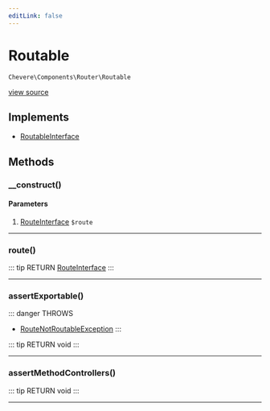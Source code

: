 ```yaml
---
editLink: false
---
```


# Routable

`Chevere\Components\Router\Routable`

[view source](https://github.com/chevere/chevere/blob/master/Router/Routable.php)

## Implements

- [RoutableInterface](../../Interfaces/Router/RoutableInterface.md)

## Methods

### __construct()

#### Parameters

1. [RouteInterface](../../Interfaces/Router/Route/RouteInterface.md) `$route`

---

### route()

::: tip RETURN
[RouteInterface](../../Interfaces/Router/Route/RouteInterface.md)
:::

---

### assertExportable()

::: danger THROWS
- [RouteNotRoutableException](../../Exceptions/Router/RouteNotRoutableException.md) 
:::

::: tip RETURN
void
:::

---

### assertMethodControllers()

::: tip RETURN
void
:::

---
